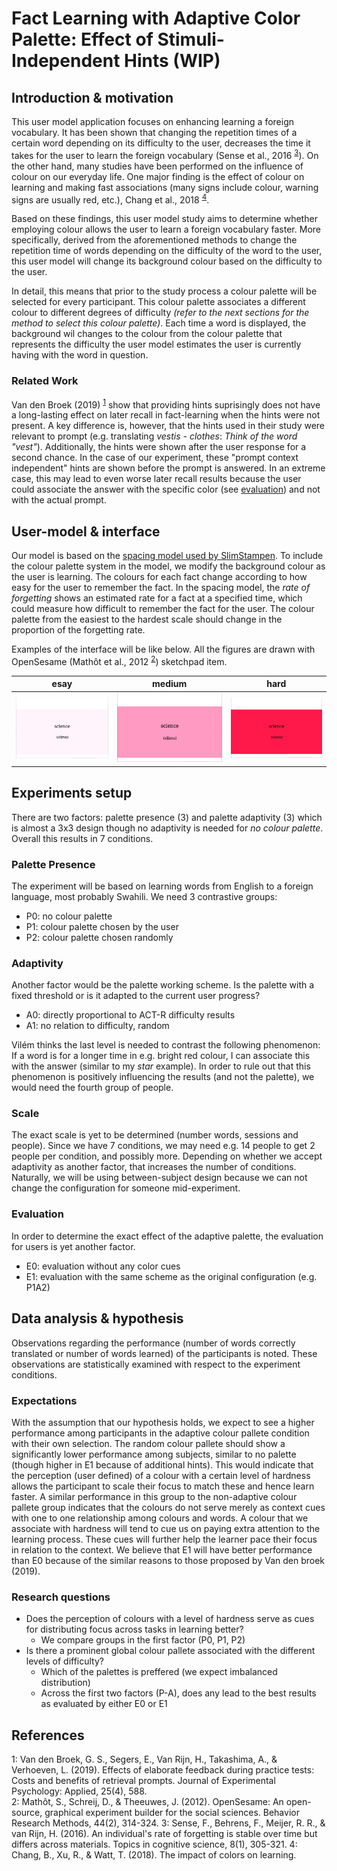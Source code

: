 # Fact Learning with Adaptive Color Palette: Effect of Stimuli-Independent Hints (WIP)

## Introduction & motivation

This user model application focuses on enhancing learning a foreign vocabulary. It has been shown that changing the repetition times of a certain word depending on its difficulty to the user, decreases the time it takes for the user to learn the foreign vocabulary (Sense et al., 2016 <sup>[3](#fn3)</sup>). On the other hand, many studies have been performed on the influence of colour on our everyday life. One major finding is the effect of colour on learning and making fast associations (many signs include colour, warning signs are usually red, etc.), Chang et al., 2018 <sup>[4](#fn4)</sup>. 

Based on these findings, this user model study aims to determine whether employing colour allows the user to learn a foreign vocabulary faster. More specifically, derived from the aforementioned methods to change the repetition time of words depending on the difficulty of the word to the user, this user model will change its background colour based on the difficulty to the user.

In detail, this means that prior to the study process a colour palette will be selected for every participant. This colour palette associates a different colour to different degrees of difficulty _(refer to the next sections for the method to select this colour palette)_. Each time a word is displayed, the background wil changes to the colour from the colour palette that represents the difficulty the user model estimates the user is currently having with the word in question.

### Related Work

Van den Broek (2019) <sup>[1](#fn1)</sup> show that providing hints suprisingly does not have a long-lasting effect on later recall in fact-learning when the hints were not present.
A key difference is, however, that the hints used in their study were relevant to prompt (e.g. translating _vestis - clothes_: _Think of the word "vest"_).
Additionally, the hints were shown after the user response for a second chance.
In the case of our experiment, these "prompt context independent" hints are shown before the prompt is answered.
In an extreme case, this may lead to even worse later recall results because the user could associate the answer with the specific color (see [evaluation](#evaluation)) and not with the actual prompt.

## User-model & interface

Our model is based on the [spacing model used by SlimStampen](https://github.com/VanRijnLab/user-models-2122). To include the colour palette system in the model, we modify the background colour as the user is learning. The colours for each fact change according to how easy for the user to remember the fact. In the spacing model, the _rate of forgetting_ shows an estimated rate for a fact at a specified time, which could measure how difficult to remember the fact for the user. The colour palette from the easiest to the hardest scale should change in the proportion of the forgetting rate.

Examples of the interface will be like below. All the figures are drawn with OpenSesame (Mathôt et al., 2012 <sup>[2](#fn2)</sup>) sketchpad item.

esay | medium | hard   
:---:|:---:|:---:
![easy](./pic/demo0.jpg) | ![medium](./pic/demo1.jpg) | ![hard](./pic/demo2.jpg)


## Experiments setup

There are two factors: palette presence (3) and palette adaptivity (3) which is almost a 3x3 design though no adaptivity is needed for _no colour palette_.
Overall this results in 7 conditions.

### Palette Presence

The experiment will be based on learning words from English to a foreign language, most probably Swahili.
We need 3 contrastive groups:
- P0: no colour palette
- P1: colour palette chosen by the user
- P2: colour palette chosen randomly

### Adaptivity

Another factor would be the palette working scheme.
Is the palette with a fixed threshold or is it adapted to the current user progress?
- A0: directly proportional to ACT-R difficulty results
- A1: no relation to difficulty, random

<!-- TODO: comment why we did not use static and explicitly dynamic -->

Vilém thinks the last level is needed to contrast the following phenomenon: 
If a word is for a longer time in e.g. bright red colour, I can associate this with the answer (similar to my *star* example).
In order to rule out that this phenomenon is positively influencing the results (and not the palette), we would need the fourth group of people.

### Scale

The exact scale is yet to be determined (number words, sessions and people).
Since we have 7 conditions, we may need e.g. 14 people to get 2 people per condition, and possibly more. 
Depending on whether we accept adaptivity as another factor, that increases the number of conditions.
Naturally, we will be using between-subject design because we can not change the configuration for someone mid-experiment.

### Evaluation

In order to determine the exact effect of the adaptive palette, the evaluation for users is yet another factor.
- E0: evaluation without any color cues
- E1: evaluation with the same scheme as the original configuration (e.g. P1A2)

## Data analysis & hypothesis

Observations regarding the performance (number of words correctly translated or number of words learned) of the participants is noted.
These observations are statistically examined with respect to the experiment conditions.

### Expectations

With the assumption that our hypothesis holds, we expect to see a higher performance among participants in the adaptive colour pallete condition with their own selection.
The random colour pallete should show a significantly lower performance among subjects, similar to no palette (though higher in E1 because of additional hints).
This would indicate that the perception (user defined) of a colour with a certain level of hardness allows the participant to scale their focus to match these and hence learn faster.
A similar performance in this group to the non-adaptive colour pallete group indicates that the colours do not serve merely as context cues with one to one relationship among colours and words. 
A colour that we associate with hardness will tend to cue us on paying extra attention to the learning process.
These cues will further help the learner pace their focus in relation to the context.
We believe that E1 will have better performance than E0 because of the similar reasons to those proposed by Van den broek (2019).

### Research questions

- Does the perception of colours with a level of hardness serve as cues for distributing focus across tasks in learning better?
  - We compare groups in the first factor (P0, P1, P2)
- Is there a prominent global colour pallete associated with the different levels of difficulty?
  - Which of the palettes is preffered (we expect imbalanced distribution)
  - Across the first two factors (P-A), does any lead to the best results as evaluated by either E0 or E1

## References

<a name="fn1">1</a>: Van den Broek, G. S., Segers, E., Van Rijn, H., Takashima, A., & Verhoeven, L. (2019). Effects of elaborate feedback during practice tests: Costs and benefits of retrieval prompts. Journal of Experimental Psychology: Applied, 25(4), 588.  
<a name="fn2">2</a>: Mathôt, S., Schreij, D., & Theeuwes, J. (2012). OpenSesame: An open-source, graphical experiment builder for the social sciences. Behavior Research Methods, 44(2), 314-324.
<a name="fn3">3</a>: Sense, F., Behrens, F., Meijer, R. R., & van Rijn, H. (2016). An individual's rate of forgetting is stable over time but differs across materials. Topics in cognitive science, 8(1), 305-321.
<a name="fn4">4</a>: Chang, B., Xu, R., & Watt, T. (2018). The impact of colors on learning.
